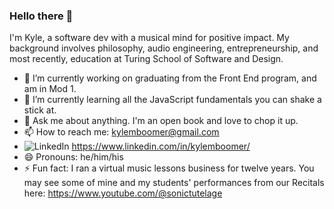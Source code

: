 ### Hello there 👋

I'm Kyle, a software dev with a musical mind for positive impact. My background involves philosophy, audio engineering, entrepreneurship, and most recently, education at Turing School of Software and Design. 

- 🔭 I’m currently working on graduating from the Front End program, and am in Mod 1. 
- 🌱 I’m currently learning all the JavaScript fundamentals you can shake a stick at. 
- 💬 Ask me about anything. I'm an open book and love to chop it up. 
- 📫 How to reach me: kylemboomer@gmail.com
- ![LinkedIn](https://img.shields.io/badge/LinkedIn-0A66C2?style=for-the-badge&logo=LinkedIn&logoColor=white) https://www.linkedin.com/in/kylemboomer/
- 😄 Pronouns: he/him/his
- ⚡ Fun fact: I ran a virtual music lessons business for twelve years. You may see some of mine and my students' performances from our Recitals here: https://www.youtube.com/@sonictutelage

